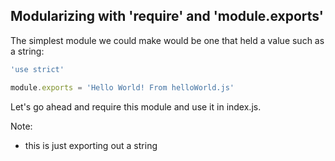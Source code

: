 ## Modularizing with 'require' and 'module.exports'

The simplest module we could make would be one that held a value such as a string:
```javascript
'use strict'

module.exports = 'Hello World! From helloWorld.js'

```
Let's go ahead and require this module and use it in index.js.

Note:
+ this is just exporting out a string